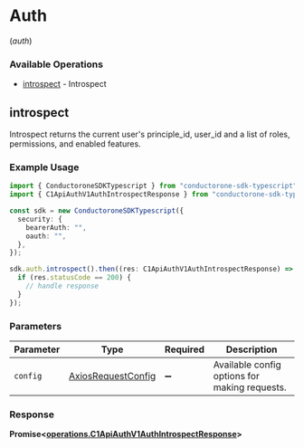 # Auth
(*auth*)

### Available Operations

* [introspect](#introspect) - Introspect

## introspect

Introspect returns the current user's principle_id, user_id and a list of roles, permissions, and enabled features.

### Example Usage

```typescript
import { ConductoroneSDKTypescript } from "conductorone-sdk-typescript";
import { C1ApiAuthV1AuthIntrospectResponse } from "conductorone-sdk-typescript/dist/sdk/models/operations";

const sdk = new ConductoroneSDKTypescript({
  security: {
    bearerAuth: "",
    oauth: "",
  },
});

sdk.auth.introspect().then((res: C1ApiAuthV1AuthIntrospectResponse) => {
  if (res.statusCode == 200) {
    // handle response
  }
});
```

### Parameters

| Parameter                                                    | Type                                                         | Required                                                     | Description                                                  |
| ------------------------------------------------------------ | ------------------------------------------------------------ | ------------------------------------------------------------ | ------------------------------------------------------------ |
| `config`                                                     | [AxiosRequestConfig](https://axios-http.com/docs/req_config) | :heavy_minus_sign:                                           | Available config options for making requests.                |


### Response

**Promise<[operations.C1ApiAuthV1AuthIntrospectResponse](../../models/operations/c1apiauthv1authintrospectresponse.md)>**

